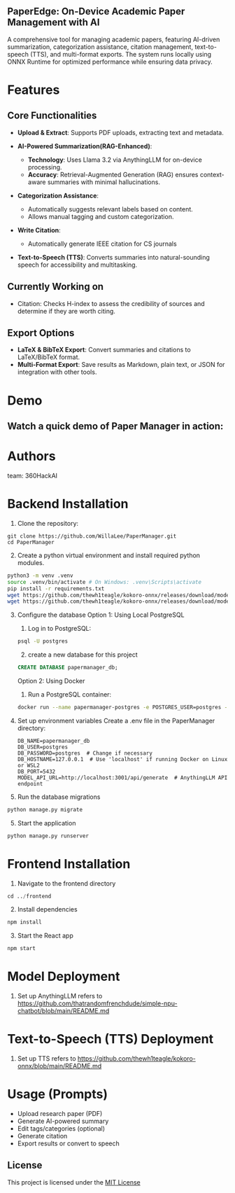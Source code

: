 ## PaperEdge: On-Device Academic Paper Management with AI

A comprehensive tool for managing academic papers, featuring AI-driven summarization, categorization assistance, citation management, text-to-speech (TTS), and multi-format exports. The system runs locally using ONNX Runtime for optimized performance while ensuring data privacy.

# Features

## Core Functionalities

- **Upload & Extract**: Supports PDF uploads, extracting text and metadata.

- **AI-Powered Summarization(RAG-Enhanced)**: 
  - **Technology**: Uses Llama 3.2 via AnythingLLM for on-device processing.  
  - **Accuracy**: Retrieval-Augmented Generation (RAG) ensures context-aware summaries with minimal hallucinations.  

- **Categorization Assistance**:  
  - Automatically suggests relevant labels based on content.  
  - Allows manual tagging and custom categorization.

- **Write Citation**:  
  - Automatically generate IEEE citation for CS journals

- **Text-to-Speech (TTS)**: Converts summaries into natural-sounding speech for accessibility and multitasking.

## Currently Working on
- Citation: Checks H-index to assess the credibility of sources and determine if they are worth citing.

## Export Options
- **LaTeX & BibTeX Export**: Convert summaries and citations to LaTeX/BibTeX format.
- **Multi-Format Export**: Save results as Markdown, plain text, or JSON for integration with other tools.

# Demo
## Watch a quick demo of Paper Manager in action:


# Authors
team: 360HackAI

# Backend Installation

1. Clone the repository:

```
git clone https://github.com/WillaLee/PaperManager.git
cd PaperManager
```

2. Create a python virtual environment and install required python modules.

```bash
python3 -m venv .venv
source .venv/bin/activate # On Windows: .venv\Scripts\activate
pip install -r requirements.txt
wget https://github.com/thewh1teagle/kokoro-onnx/releases/download/model-files-v1.0/kokoro-v1.0.onnx
wget https://github.com/thewh1teagle/kokoro-onnx/releases/download/model-files-v1.0/voices-v1.0.bin
```

3. Configure the database
    Option 1: Using Local PostgreSQL
    1. Log in to PostgreSQL:
    ```bash
    psql -U postgres
    ```
    2. create a new database for this project
    ```sql
    CREATE DATABASE papermanager_db;
    ```
    Option 2: Using Docker
    1. Run a PostgreSQL container:
    ```bash
    docker run --name papermanager-postgres -e POSTGRES_USER=postgres -e POSTGRES_PASSWORD=postgres -e POSTGRES_DB=papermanager_db -p 5432:5432 -d postgres:latest
    ```
4.  Set up environment variables
    Create a .env file in the PaperManager directory:
    ```
    DB_NAME=papermanager_db
    DB_USER=postgres
    DB_PASSWORD=postgres  # Change if necessary
    DB_HOSTNAME=127.0.0.1  # Use 'localhost' if running Docker on Linux or WSL2
    DB_PORT=5432
    MODEL_API_URL=http://localhost:3001/api/generate  # AnythingLLM API endpoint
    ```

5. Run the database migrations

```python
python manage.py migrate
```

5. Start the application

```python
python manage.py runserver
```
# Frontend Installation

1. Navigate to the frontend directory

```python
cd ../frontend
```

2. Install dependencies
```python
npm install
```

3. Start the React app
```python
npm start
```

# Model Deployment
1. Set up AnythingLLM refers to https://github.com/thatrandomfrenchdude/simple-npu-chatbot/blob/main/README.md
# Text-to-Speech (TTS) Deployment 
1. Set up TTS refers to https://github.com/thewh1teagle/kokoro-onnx/blob/main/README.md

# Usage (Prompts) 
- Upload research paper (PDF)
- Generate AI-powered summary
- Edit tags/categories (optional)
- Generate citation
- Export results or convert to speech

## License
This project is licensed under the [MIT License](LICENSE.md)